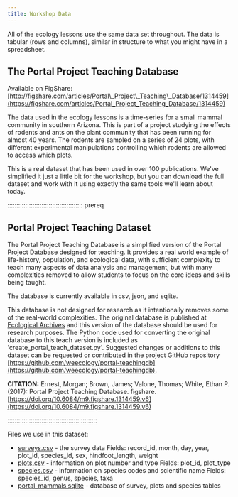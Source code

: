 ```yaml
---
title: Workshop Data
---
```


All of the ecology lessons use the same data set throughout. The data is tabular (rows and columns), similar in structure to what you might have in a spreadsheet.

## The Portal Project Teaching Database

Available on FigShare: [http://figshare.com/articles/Portal\_Project\_Teaching\_Database/1314459](https://figshare.com/articles/Portal_Project_Teaching_Database/1314459)

The data used in the ecology lessons is a time-series for a small mammal community
in southern Arizona. This is part of a project studying the effects of rodents
and ants on the plant community that has been running for almost 40 years. The
rodents are sampled on a series of 24 plots, with different experimental
manipulations controlling which rodents are allowed to access which plots.

This is a real dataset that has been used in over 100 publications. We've simplified
it just a little bit for the workshop, but you can download the full dataset and work
with it using exactly the same tools we'll learn about today.

::::::::::::::::::::::::::::::::::::::::::  prereq

## Portal Project Teaching Dataset

The Portal Project Teaching Database is a simplified version of the Portal Project Database designed for teaching. It provides a real world example of life-history, population, and ecological data, with sufficient complexity to teach many aspects of data analysis and management, but with many complexities removed to allow students to focus on the core ideas and skills being taught.

The database is currently available in csv, json, and sqlite.

This database is not designed for research as it intentionally removes some of the real-world complexities. The original database is published at [Ecological Archives](https://esapubs.org/archive/ecol/E090/118/) and this version of the database should be used for research purposes. The Python code used for converting the original database to this teach version is included as 'create\_portal\_teach\_dataset.py'. Suggested changes or additions to this dataset can be requested or contributed in the project GitHub repository [https://github.com/weecology/portal-teachingdb](https://github.com/weecology/portal-teachingdb).

**CITATION:** Ernest, Morgan; Brown, James; Valone, Thomas; White, Ethan P. (2017): Portal Project Teaching Database. figshare. [https://doi.org/10.6084/m9.figshare.1314459.v6](https://doi.org/10.6084/m9.figshare.1314459.v6)

::::::::::::::::::::::::::::::::::::::::::::::::::

Files we use in this dataset:

- [surveys.csv](https://ndownloader.figshare.com/files/2292172) - the survey data
  Fields: record\_id, month, day, year, plot\_id, species\_id, sex, hindfoot\_length, weight
- [plots.csv](https://ndownloader.figshare.com/files/3299474) - information on plot number and type
  Fields: plot\_id, plot\_type
- [species.csv](https://ndownloader.figshare.com/files/3299483) - information on species codes and scientific name
  Fields: species\_id, genus, species, taxa
- [portal\_mammals.sqlite](https://ndownloader.figshare.com/files/2292171) - database of survey, plots and species tables


